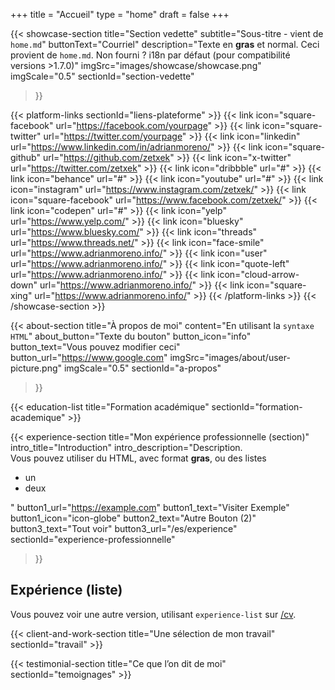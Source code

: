 +++
title = "Accueil"
type = "home"
draft = false
+++

{{< showcase-section
    title="Section vedette"
    subtitle="Sous-titre - vient de <code>home.md</code>"
    buttonText="Courriel"
    description="Texte en <strong>gras</strong> et normal. Ceci provient de <code>home.md</code>. Non fourni ? i18n par défaut (pour compatibilité versions >1.7.0)"
    imgSrc="images/showcase/showcase.png"
    imgScale="0.5"
    sectionId="section-vedette"
>}}

{{< platform-links sectionId="liens-plateforme" >}}
    {{< link icon="square-facebook" url="https://facebook.com/yourpage" >}}
    {{< link icon="square-twitter" url="https://twitter.com/yourpage" >}}
    {{< link icon="linkedin" url="https://www.linkedin.com/in/adrianmoreno/" >}}
    {{< link icon="square-github" url="https://github.com/zetxek" >}}
    {{< link icon="x-twitter" url="https://twitter.com/zetxek" >}}
    {{< link icon="dribbble" url="#" >}}
    {{< link icon="behance" url="#" >}}
    {{< link icon="youtube" url="#" >}}
    {{< link icon="instagram" url="https://www.instagram.com/zetxek/" >}}
    {{< link icon="square-facebook" url="https://www.facebook.com/zetxek/" >}}
    {{< link icon="codepen" url="#" >}}
    {{< link icon="yelp" url="https://www.yelp.com/" >}}
    {{< link icon="bluesky" url="https://www.bluesky.com/" >}}
    {{< link icon="threads" url="https://www.threads.net/" >}}
    {{< link icon="face-smile" url="https://www.adrianmoreno.info/" >}}
    {{< link icon="user" url="https://www.adrianmoreno.info/" >}}
    {{< link icon="quote-left" url="https://www.adrianmoreno.info/" >}}
    {{< link icon="cloud-arrow-down" url="https://www.adrianmoreno.info/" >}}
    {{< link icon="square-xing" url="https://www.adrianmoreno.info/" >}}
{{< /platform-links >}}
{{< /showcase-section >}}

{{< about-section
    title="À propos de moi"
    content="En utilisant la <code>syntaxe HTML</code>"
    about_button="Texte du bouton"
    button_icon="info"
    button_text="Vous pouvez modifier ceci"
    button_url="https://www.google.com"
    imgSrc="images/about/user-picture.png"
    imgScale="0.5"
    sectionId="a-propos"
>}}

{{< education-list
    title="Formation académique"
    sectionId="formation-academique" >}}

{{< experience-section
    title="Mon expérience professionnelle (section)"
    intro_title="Introduction"
    intro_description="Description.<br>Vous pouvez utiliser du HTML, avec format <strong>gras</strong>, ou des listes <ul><li>un</li><li>deux</li></ul>"
    button1_url="https://example.com"
    button1_text="Visiter Exemple"
    button1_icon="icon-globe"
    button2_text="Autre Bouton (2)"
    button3_text="Tout voir"
    button3_url="/es/experience"
    sectionId="experience-professionnelle"
>}}

## Expérience (liste)

Vous pouvez voir une autre version, utilisant `experience-list` sur [/cv](/cv).

{{< client-and-work-section
    title="Une sélection de mon travail"
    sectionId="travail" >}}

{{< testimonial-section
    title="Ce que l’on dit de moi"
    sectionId="temoignages" >}}
